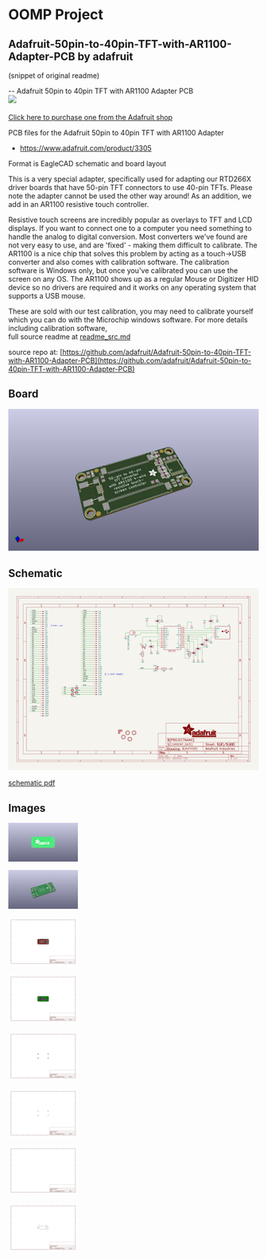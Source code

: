 # OOMP Project  
## Adafruit-50pin-to-40pin-TFT-with-AR1100-Adapter-PCB  by adafruit  
  
(snippet of original readme)  
  
-- Adafruit 50pin to 40pin TFT with AR1100 Adapter PCB  
<a href="http://www.adafruit.com/products/3305"><img src="assets/image.jpg?raw=true" width="500px"><br/>  
Click here to purchase one from the Adafruit shop  
</a>  
  
PCB files for the Adafruit 50pin to 40pin TFT with AR1100 Adapter  
- https://www.adafruit.com/product/3305  
  
Format is EagleCAD schematic and board layout  
  
This is a very special adapter, specifically used for adapting our RTD266X driver boards that have 50-pin TFT connectors to use 40-pin TFTs. Please note the adapter cannot be used the other way around! As an addition, we add in an AR1100 resistive touch controller.  
  
Resistive touch screens are incredibly popular as overlays to TFT and LCD displays. If you want to connect one to a computer you need something to handle the analog to digital conversion. Most converters we've found are not very easy to use, and are 'fixed' - making them difficult to calibrate. The AR1100 is a nice chip that solves this problem by acting as a touch->USB converter and also comes with calibration software. The calibration software is Windows only, but once you've calibrated you can use the screen on any OS. The AR1100 shows up as a regular Mouse or Digitizer HID device so no drivers are required and it works on any operating system that supports a USB mouse.  
  
These are sold with our test calibration, you may need to calibrate yourself which you can do with the Microchip windows software. For more details including calibration software,   
  full source readme at [readme_src.md](readme_src.md)  
  
source repo at: [https://github.com/adafruit/Adafruit-50pin-to-40pin-TFT-with-AR1100-Adapter-PCB](https://github.com/adafruit/Adafruit-50pin-to-40pin-TFT-with-AR1100-Adapter-PCB)  
## Board  
  
[![working_3d.png](working_3d_600.png)](working_3d.png)  
## Schematic  
  
[![working_schematic.png](working_schematic_600.png)](working_schematic.png)  
  
[schematic pdf](working_schematic.pdf)  
## Images  
  
[![working_3D_bottom.png](working_3D_bottom_140.png)](working_3D_bottom.png)  
  
[![working_3D_top.png](working_3D_top_140.png)](working_3D_top.png)  
  
[![working_assembly_page_01.png](working_assembly_page_01_140.png)](working_assembly_page_01.png)  
  
[![working_assembly_page_02.png](working_assembly_page_02_140.png)](working_assembly_page_02.png)  
  
[![working_assembly_page_03.png](working_assembly_page_03_140.png)](working_assembly_page_03.png)  
  
[![working_assembly_page_04.png](working_assembly_page_04_140.png)](working_assembly_page_04.png)  
  
[![working_assembly_page_05.png](working_assembly_page_05_140.png)](working_assembly_page_05.png)  
  
[![working_assembly_page_06.png](working_assembly_page_06_140.png)](working_assembly_page_06.png)  

